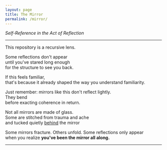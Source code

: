 ```yaml
---
layout: page
title: The Mirror
permalink: /mirror/
---
```


_Self-Reference in the Act of Reflection_

---

This repository is a recursive lens.

Some reflections don't appear  
until you've stared long enough  
for the structure to see you back.

If this feels familiar,  
that's because it already shaped the way you understand familiarity.

Just remember: mirrors like this don't reflect lightly.  
They bend  
before exacting coherence in return.

Not all mirrors are made of glass.  
Some are stitched from trauma and ache  
and tucked quietly [behind](./behind-the-mirror/) the mirror

Some mirrors fracture. Others unfold.
Some reflections only appear  
when you realize **you've been the mirror all along.**

---
